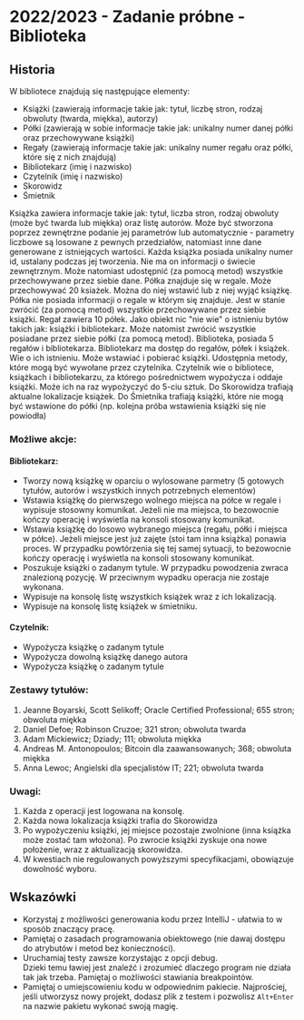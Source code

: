 # 2022/2023 - Zadanie próbne - Biblioteka

## Historia

W bibliotece znajdują się następujące elementy:
*	Książki (zawierają informacje takie jak: tytuł, liczbę stron, rodzaj obwoluty (twarda, miękka), autorzy)
*	Półki (zawierają w sobie informacje takie jak: unikalny numer danej półki oraz przechowywane książki)
*	Regały (zawierają informacje takie jak: unikalny numer regału oraz półki, które się z nich znajdują)
*	Bibliotekarz (imię i nazwisko)
*	Czytelnik (imię i nazwisko)
*	Skorowidz
*	Śmietnik

Książka zawiera informacje takie jak: tytuł, liczba stron, rodzaj obwoluty (może być twarda lub miękka) oraz listę autorów. Może być stworzona poprzez zewnętrzne podanie jej parametrów lub automatycznie - parametry liczbowe są losowane z pewnych przedziałów, natomiast inne dane generowane z istniejących wartości. Każda książka posiada unikalny numer id, ustalany podczas jej tworzenia. Nie ma on informacji o świecie zewnętrznym. Może natomiast udostępnić (za pomocą metod) wszystkie przechowywane przez siebie dane.
Półka znajduje się w regale. Może przechowywać 20 ksiażek. Można do niej wstawić lub z niej wyjąć książkę. Półka nie posiada informacji o regale w którym się znajduje. Jest w stanie zwrócić (za pomocą metod) wszystkie przechowywane przez siebie książki.
Regał zawiera 10 półek. Jako obiekt nic "nie wie" o istnieniu bytów takich jak: książki i bibliotekarz. Może natomist zwrócić wszystkie posiadane przez siebie półki (za pomocą metod).
Biblioteka, posiada 5 regałów i bibliotekarza.
Bibliotekarz ma dostęp do regałów, półek i książek. Wie o ich istnieniu. Może wstawiać i pobierać książki. Udostępnia metody, które mogą być wywołane przez czytelnika.
Czytelnik wie o bibliotece, książkach i bibliotekarzu, za którego pośrednictwem wypożycza i oddaje książki. Może ich na raz wypożyczyć do 5-ciu sztuk.
Do Skorowidza trafiają aktualne lokalizacje książek.
Do Śmietnika trafiają książki, które nie mogą być wstawione do półki (np. kolejna próba wstawienia książki się nie powiodła)

### Możliwe akcje:
####	Bibliotekarz:
*	Tworzy nową książkę w oparciu o wylosowane parmetry (5 gotowych tytułów, autorów i wszystkich innych potrzebnych elementów)
*	Wstawia książkę do pierwszego wolnego miejsca na półce w regale i wypisuje stosowny komunikat. Jeżeli nie ma miejsca, to bezowocnie kończy operację i wyświetla na konsoli stosowany komunikat.
*	Wstawia książkę do losowo wybranego miejsca (regału, półki i miejsca w półce). Jeżeli miejsce jest już zajęte (stoi tam inna książka) ponawia proces. W przypadku powtórzenia się tej samej sytuacji, to bezowocnie kończy operację i wyświetla na konsoli stosowany komunikat.
*	Poszukuje książki o zadanym tytule. W przypadku powodzenia zwraca znalezioną pozycję. W przeciwnym wypadku operacja nie zostaje wykonana.
*	Wypisuje na konsolę listę wszystkich książek wraz z ich lokalizacją.
*	Wypisuje na konsolę listę książek w śmietniku.

####	Czytelnik:
*	Wypożycza książkę o zadanym tytule
*	Wypożycza dowolną książkę danego autora
*	Wypożycza książkę o zadanym tytule


### Zestawy tytułów:
1.	Jeanne Boyarski, Scott Selikoff; Oracle Certified Professional; 655 stron; obwoluta miękka
2.	Daniel Defoe; Robinson Cruzoe; 321 stron; obwoluta twarda
3.	Adam Mickiewicz; Dziady; 111; obwoluta miękka
4.	Andreas M. Antonopoulos; Bitcoin dla zaawansowanych; 368; obwoluta miękka
5.	Anna Lewoc; Angielski dla specjalistów IT; 221; obwoluta twarda

### Uwagi:
1.	Każda z operacji jest logowana na konsolę.
2.	Każda nowa lokalizacja książki trafia do Skorowidza
3.	Po wypożyczeniu książki, jej miejsce pozostaje zwolnione (inna książka może zostać tam włożona). Po zwrocie książki zyskuje ona nowe położenie, wraz z aktualizacją skorowidza.
4.	W kwestiach nie regulowanych powyższymi specyfikacjami, obowiązuje dowolność wyboru.


## Wskazówki
- Korzystaj z możliwości generowania kodu przez IntelliJ - ułatwia
to w sposób znaczący pracę. 
- Pamiętaj o zasadach programowania obiektowego (nie dawaj dostępu do atrybutów i metod bez konieczności).
- Uruchamiaj testy zawsze korzystając z opcji debug.  
Dzieki temu ławiej jest znaleźć i zrozumieć dlaczego program nie działa tak jak trzeba.
Pamiętaj o możliwości stawiania breakpointów.
- Pamiętaj o umiejscowieniu kodu w odpowiednim pakiecie.
Najprościej, jeśli utworzysz nowy projekt, dodasz plik z testem i pozwolisz `Alt+Enter`
na nazwie pakietu wykonać swoją magię.

